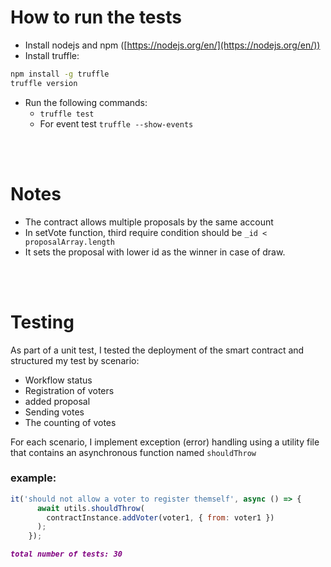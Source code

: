 # **How to run the tests**

- Install nodejs and npm ([https://nodejs.org/en/](https://nodejs.org/en/))
- Install truffle:

```Bash
npm install -g truffle
truffle version
```

- Run the following commands:
   - `truffle test`
   - For event test `truffle --show-events`


<br/><br/>
# **Notes**

- The contract allows multiple proposals by the same account
- In setVote function, third require condition should be   `_id <  proposalArray.length`
- It sets the proposal with lower id as the winner in case of draw.

<br/><br/>
# **Testing**

As part of a unit test, I tested the deployment of the smart contract and structured my test by scenario:

- Workflow status
- Registration of voters
- added proposal
- Sending votes
- The counting of votes

For each scenario, I implement exception (error) handling using a utility file that contains an asynchronous function named `shouldThrow`

### example:

```javascript
it('should not allow a voter to register themself', async () => {
      await utils.shouldThrow(
        contractInstance.addVoter(voter1, { from: voter1 })
      );
    });
```

<span style="color: purple"> ***`total number of tests: 30`*** </span>

